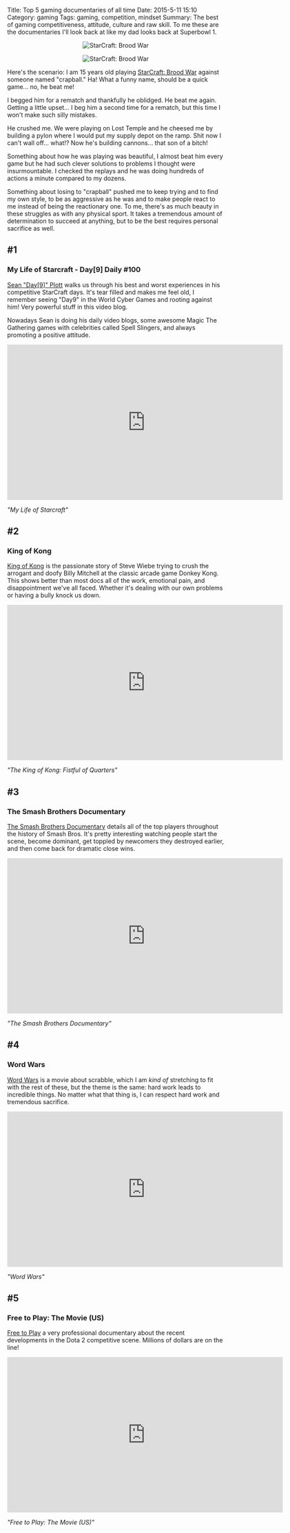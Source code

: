 Title: Top 5 gaming documentaries of all time
Date: 2015-5-11 15:10
Category: gaming
Tags: gaming, competition, mindset
Summary: The best of gaming competitiveness, attitude, culture and raw skill. To me these are the documentaries I'll look back at like my dad looks back at Superbowl 1. <p style="text-align: center;" class="image-wrapper"><img src="images/top_5_gaming_docs/brood_war.jpg" alt="StarCraft: Brood War"></p>

<p style="text-align: center;" class="image-wrapper">
    <img src="images/top_5_gaming_docs/brood_war.jpg" alt="StarCraft: Brood War"><br>
</p>

Here's the scenario: I am 15 years old playing [StarCraft: Brood War](http://us.blizzard.com/en-us/games/sc/) against someone named "crapball." Ha! What a funny
  name, should be a quick game... no, he beat me! 
  
I begged him for a rematch and thankfully he oblidged. He beat me again. Getting a little upset... I beg him a second time for a rematch, but this
time I won't make such silly mistakes.

He crushed me. We were playing on Lost Temple and he cheesed me by building a pylon where I would put my supply
depot on the ramp. Shit now I can't wall off... what!? Now he's building cannons... that son of a bitch!

Something about how he was playing was beautiful,
I almost beat him every game but he had such clever solutions to problems I thought were insurmountable. I checked the 
replays and he was doing hundreds of actions a minute compared to my dozens.

Something about losing to "crapball" pushed me to keep trying and to find my own style, to be as aggressive as he was
and to make people react to me instead of being the reactionary one. To me, there's as much beauty in these struggles as
with any physical sport. It takes a tremendous amount of determination to succeed at anything, but to be the best 
requires personal sacrifice as well.



## #1 

### My Life of Starcraft - Day[9] Daily #100

[Sean "Day[9]" Plott](http://day9.tv/) walks us through his best and worst experiences in his competitive StarCraft days.
It's tear filled and makes me feel old, I remember seeing "Day9" in the World Cyber Games and rooting against him! 
Very powerful stuff in this video blog.

Nowadays Sean is doing his daily video blogs, some awesome Magic The Gathering games with celebrities called Spell Slingers,
and always promoting a positive attitude.

<iframe 
    width="640" 
    height="360" 
    class="youtube" 
    src="https://www.youtube-nocookie.com/embed/NJztfsXKcPQ" 
    frameborder="0" 
    allowfullscreen>
</iframe>
<p class="centered-label">
<i>"My Life of Starcraft"</i>
</p>




## #2

### King of Kong

[King of Kong](http://www.imdb.com/title/tt0923752/) is the passionate story of Steve Wiebe trying to crush the arrogant and
doofy Billy Mitchell at the classic arcade game Donkey Kong. This shows better than most docs all of the work, emotional pain,
and disappointment we've all faced. Whether it's dealing with our own problems or having a bully knock us down.  

<iframe 
    width="640" 
    height="360" 
    class="youtube" 
    src="https://www.youtube-nocookie.com/embed/xMJZ-_bJKdI" 
    frameborder="0" 
    allowfullscreen>
</iframe>
<p class="centered-label">
<i>"The King of Kong: Fistful of Quarters"</i>
</p>




## #3

### The Smash Brothers Documentary

[The Smash Brothers Documentary](https://www.youtube.com/watch?v=jX9hbbA-WP4) details all of the top players throughout the 
history of Smash Bros. It's pretty interesting watching people start the scene, become dominant, get toppled by newcomers 
they destroyed earlier, and then come back for dramatic close wins.

<iframe 
    width="640" 
    height="360" 
    class="youtube" 
    src="https://www.youtube-nocookie.com/embed/jX9hbbA-WP4" 
    frameborder="0" 
    allowfullscreen>
</iframe>
<p class="centered-label">
<i>"The Smash Brothers Documentary"</i>
</p>





## #4

### Word Wars

[Word Wars](http://www.imdb.com/title/tt0390632/) is a movie about scrabble, which I am *kind of* stretching to fit with the rest
of these, but the theme is the same: hard work leads to incredible things. No matter what that thing is, I can respect
hard work and tremendous sacrifice.

<iframe 
    width="640" 
    height="360" 
    class="youtube" 
    src="https://www.youtube-nocookie.com/embed/xyjS0Xdzrlc" 
    frameborder="0" 
    allowfullscreen>
</iframe>
<p class="centered-label">
<i>"Word Wars"</i>
</p>







## #5

### Free to Play: The Movie (US)

[Free to Play](https://www.youtube.com/watch?v=UjZYMI1zB9s&t=1244) a very professional documentary about the recent developments in the 
Dota 2 competitive scene. Millions of dollars are on the line!

<iframe 
    width="640" 
    height="360" 
    class="youtube" 
    src="https://www.youtube-nocookie.com/embed/UjZYMI1zB9s" 
    frameborder="0" 
    allowfullscreen>
</iframe>
<p class="centered-label">
<i>"Free to Play: The Movie (US)"</i>
</p>
